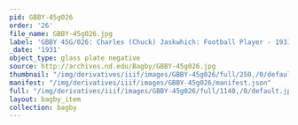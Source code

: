 ```yaml
---
pid: GBBY-45g026
order: '26'
file_name: GBBY-45g026.jpg
label: 'GBBY 45G/026: Charles (Chuck) Jaskwhich: Football Player - 1931'
_date: '1931'
object_type: glass plate negative
source: http://archives.nd.edu/Bagby/GBBY-45g026.jpg
thumbnail: "/img/derivatives/iiif/images/GBBY-45g026/full/250,/0/default.jpg"
manifest: "/img/derivatives/iiif/images/GBBY-45g026/manifest.json"
full: "/img/derivatives/iiif/images/GBBY-45g026/full/1140,/0/default.jpg"
layout: bagby_item
collection: bagby
---
```

